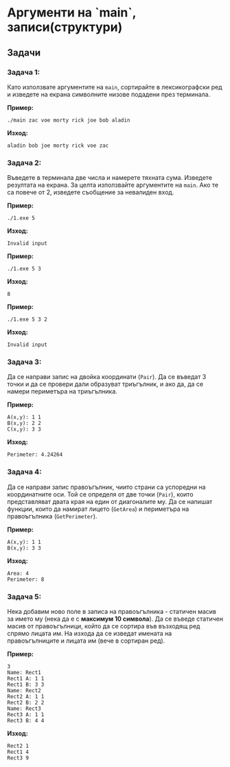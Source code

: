 <h1> Аргументи на `main`, записи(структури)</h1>

## Задачи

### Задача 1:
Като използвате аргументите на `main`, сортирайте в лексикографски ред и изведете на екрана символните низове подадени през терминала. 

**Пример:**

```
./main zac voe morty rick joe bob aladin
```

**Изход:**

```
aladin bob joe morty rick voe zac
```

### Задача 2:
Въведете в терминала две числа и намерете тяхната сума. Изведете резултата на екрана. За целта използвайте аргументите на `main`. Ако те са повече от 2, изведете съобщение за невалиден вход.

**Пример:**

```
./1.exe 5
```

**Изход:**

```
Invalid input
```

**Пример:**

```
./1.exe 5 3  
```

**Изход:**

```
8
```

**Пример:**

```
./1.exe 5 3 2
```

**Изход:**

```
Invalid input
```


### Задача 3:
Да се направи запис на двойка координати (`Pair`). Да се въведат 3 точки и да се провери дали образуват триъгълник, и ако да, да се намери периметъра на триъгълника.

**Пример:**

```
А(x,y): 1 1
B(x,y): 2 2
C(x,y): 3 3
```

**Изход:**

```
Perimeter: 4.24264
```

### Задача 4:
Да се направи запис правоъгълник, чиито страни са успоредни на координатните оси. Той се определя от две точки (`Pair`), които представляват двата края на един от диагоналите му. Да се напишат функции, които да намират лицето (`GetArea`) и периметъра на правоъгълника (`GetPerimeter`).

**Пример:**

```
A(x,y): 1 1
B(x,y): 3 3
```

**Изход:**

```
Area: 4
Perimeter: 8
```

### Задача 5:
Нека добавим ново поле в записа на правоъгълника - статичен масив за името му (нека да е с **максимум 10 символа**). Да се въведе статичен масив от правоъгълници, който да се сортира във възходящ ред спрямо лицата им. На изхода да се изведат имената на правоъгълниците и лицата им (вече в сортиран ред).

**Пример:**

```
3
Name: Rect1
Rect1 A: 1 1
Rect1 B: 3 3
Name: Rect2
Rect2 A: 1 1
Rect2 B: 2 2
Name: Rect3
Rect3 A: 1 1
Rect3 B: 4 4
```

**Изход:**

```
Rect2 1
Rect1 4
Rect3 9
```
